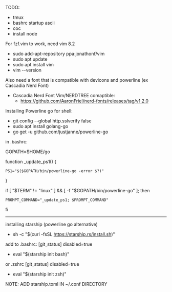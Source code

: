 TODO:
- tmux
- bashrc startup ascii
- coc
- install node

For fzf.vim to work, need vim 8.2
  - sudo add-apt-repository ppa:jonathonf/vim
  - sudo apt update
  - sudo apt install vim
  - vim --version

Also need a font that is compatible with devicons and powerline (ex Cascadia Nerd Font)
  - Cascadia Nerd Font Vim/NERDTREE comaptible:
    - https://github.com/AaronFriel/nerd-fonts/releases/tag/v1.2.0

Installing Powerline go for shell:
  - git config --global http.sslverify false
  - sudo apt install golang-go
  - go get -u github.com/justjanne/powerline-go

in .bashrc:

GOPATH=$HOME/go

function _update_ps1() {

    PS1="$($GOPATH/bin/powerline-go -error $?)"
    
}

if [ "$TERM" != "linux" ] && [ -f "$GOPATH/bin/powerline-go" ]; then

    PROMPT_COMMAND="_update_ps1; $PROMPT_COMMAND"
    
fi



---------------------------------
installing starship (powerline go alternative)
  - sh -c "$(curl -fsSL https://starship.rs/install.sh)"

add to .bashrc:
[git_status]
disabled=true
  - eval "$(starship init bash)"
  
or .zshrc
[git_status]
disabled=true
  - eval "$(starship init zsh)"


NOTE: ADD starship.toml IN ~/.conf DIRECTORY
